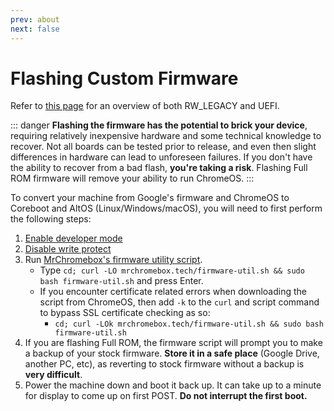 ```yaml
---
prev: about
next: false
---
```


# Flashing Custom Firmware

Refer to [this page](about) for an overview of both RW_LEGACY and UEFI.

::: danger
**Flashing the firmware has the potential to brick your device**, requiring relatively inexpensive hardware and some technical knowledge to recover. Not all boards can be tested prior to release, and even then slight differences in hardware can lead to unforeseen failures. If you don't have the ability to recover from a bad flash, **you're taking a risk**. Flashing Full ROM firmware will remove your ability to run ChromeOS.
:::

To convert your machine from Google's firmware and ChromeOS to Coreboot and AltOS (Linux/Windows/macOS), you will need to first perform the following steps:

1. [Enable developer mode](developer-mode)
2. [Disable write protect](write-protect)
3. Run [MrChromebox's firmware utility script](https://mrchromebox.tech/#fwscript).
    * Type `cd; curl -LO mrchromebox.tech/firmware-util.sh && sudo bash firmware-util.sh` and press Enter.
    * If you encounter certificate related errors when downloading the script from ChromeOS, then add `-k` to the `curl` and script command to bypass SSL certificate checking as so:
        * `cd; curl -LOk mrchromebox.tech/firmware-util.sh && sudo bash firmware-util.sh`
4. If you are flashing Full ROM, the firmware script will prompt you to make a backup of your stock firmware. **Store it in a safe place** (Google Drive, another PC, etc), as reverting to stock firmware without a backup is **very difficult**.
5. Power the machine down and boot it back up. It can take up to a minute for display to come up on first POST. **Do not interrupt the first boot.**
